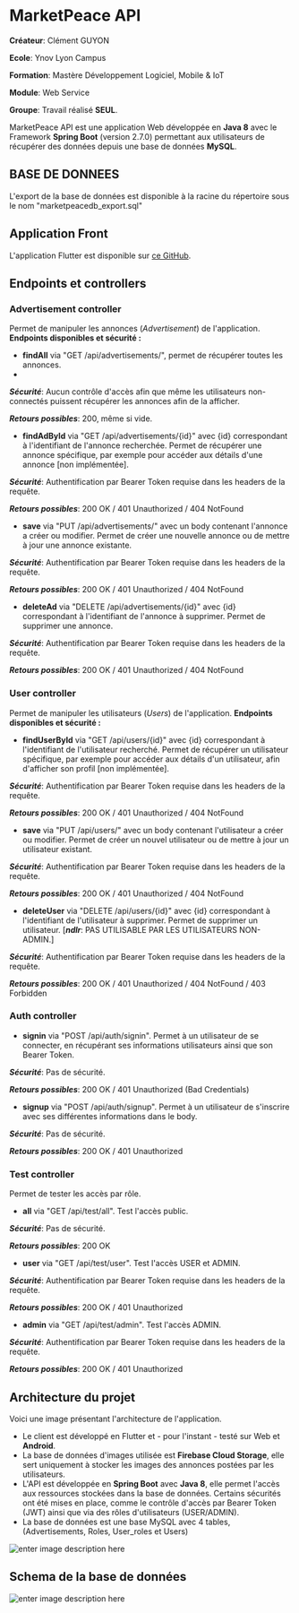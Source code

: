 # MarketPeace API
**Créateur**: Clément GUYON

**Ecole**: Ynov Lyon Campus

**Formation**: Mastère Développement Logiciel, Mobile & IoT

**Module**: Web Service

**Groupe**: Travail réalisé **SEUL**.

MarketPeace API est une application Web développée en **Java 8** avec le Framework **Spring Boot** (version 2.7.0) permettant aux utilisateurs de récupérer des données depuis une base de données **MySQL**.

## BASE DE DONNEES

L'export de la base de données est disponible à la racine du répertoire sous le nom "marketpeacedb_export.sql"

## Application Front

L'application Flutter est disponible sur [ce GitHub](https://github.com/ClementG63/market_peace).

## Endpoints et controllers

### Advertisement controller
Permet de manipuler les annonces (*Advertisement*) de l'application.
**Endpoints disponibles et sécurité :**

 - **findAll** via "GET /api/advertisements/", permet de récupérer toutes les annonces.
 - 
 ***Sécurité***: Aucun contrôle d'accès afin que même les utilisateurs non-connectés puissent récupérer les annonces afin de la afficher.
 
 ***Retours possibles***: 200, même si vide.
 
 - **findAdById** via "GET /api/advertisements/{id}" avec {id} correspondant à l'identifiant de l'annonce recherchée. Permet de récupérer une annonce spécifique, par exemple pour accéder aux détails d'une annonce [non implémentée]. 

 ***Sécurité***: Authentification par Bearer Token requise dans les headers de la requête.
 
 ***Retours possibles***: 200 OK / 401 Unauthorized / 404 NotFound

 - **save** via "PUT /api/advertisements/" avec un body contenant l'annonce a créer ou modifier. Permet de créer une nouvelle annonce ou de mettre à jour une annonce existante. 

 ***Sécurité***: Authentification par Bearer Token requise dans les headers de la requête.
 
 ***Retours possibles***: 200 OK / 401 Unauthorized / 404 NotFound

 - **deleteAd** via "DELETE /api/advertisements/{id}" avec {id} correspondant à l'identifiant de l'annonce à supprimer. Permet de supprimer une annonce. 
 
 ***Sécurité***: Authentification par Bearer Token requise dans les headers de la requête.
 
 ***Retours possibles***: 200 OK / 401 Unauthorized / 404 NotFound

### User controller

Permet de manipuler les utilisateurs (*Users*) de l'application.
**Endpoints disponibles et sécurité :**

 - **findUserById** via "GET /api/users/{id}" avec {id} correspondant à l'identifiant de l'utilisateur recherché. Permet de récupérer un utilisateur spécifique, par exemple pour accéder aux détails d'un utilisateur, afin d'afficher son profil [non implémentée]. 
 
 ***Sécurité***: Authentification par Bearer Token requise dans les headers de la requête.
 
 ***Retours possibles***: 200 OK / 401 Unauthorized / 404 NotFound

 - **save** via "PUT /api/users/" avec un body contenant l'utilisateur a créer ou modifier. Permet de créer un nouvel utilisateur  ou de mettre à jour un utilisateur existant. 
 
 ***Sécurité***: Authentification par Bearer Token requise dans les headers de la requête.
 
 ***Retours possibles***: 200 OK / 401 Unauthorized / 404 NotFound

 - **deleteUser** via "DELETE /api/users/{id}" avec {id} correspondant à l'identifiant de l'utilisateur à supprimer. Permet de supprimer un utilisateur. [***ndlr***: PAS UTILISABLE PAR LES UTILISATEURS NON-ADMIN.]
 
 ***Sécurité***: Authentification par Bearer Token requise dans les headers de la requête.
 
 ***Retours possibles***: 200 OK / 401 Unauthorized / 404 NotFound / 403 Forbidden

### Auth controller

 - **signin** via "POST /api/auth/signin". Permet à un utilisateur de se connecter, en récupérant ses informations utilisateurs ainsi que son Bearer Token.
 
 ***Sécurité***: Pas de sécurité.
 
 ***Retours possibles***: 200 OK /  401 Unauthorized (Bad Credentials)

 - **signup** via "POST /api/auth/signup". Permet à un utilisateur de s'inscrire avec ses différentes informations dans le body.
 
 ***Sécurité***: Pas de sécurité.
 
 ***Retours possibles***: 200 OK /  401 Unauthorized

### Test controller

Permet de tester les accès par rôle.
 - **all** via "GET /api/test/all". Test l'accès public.
 
 ***Sécurité***: Pas de sécurité.
 
 ***Retours possibles***: 200 OK

 - **user** via "GET /api/test/user". Test l'accès USER et ADMIN.
 
 ***Sécurité***: Authentification par Bearer Token requise dans les headers de la requête.
 
 ***Retours possibles***: 200 OK / 401 Unauthorized

 - **admin** via "GET /api/test/admin". Test l'accès ADMIN.
 
 ***Sécurité***:  Authentification par Bearer Token requise dans les headers de la requête.
 
 ***Retours possibles***: 200 OK / 401 Unauthorized

## Architecture du projet

Voici une image présentant l'architecture de l'application.
- Le client est développé en Flutter et - pour l'instant - testé sur Web et **Android**.
- La base de données d'images utilisée est **Firebase Cloud Storage**, elle sert uniquement à stocker les images des annonces postées par les utilisateurs.
- L'API est développée en **Spring Boot** avec **Java 8**, elle permet l'accès aux ressources stockées dans la base de données. Certains sécurités ont été mises en place, comme le contrôle d'accès par Bearer Token (JWT) ainsi que via des rôles d'utilisateurs (USER/ADMIN).
- La base de données est une base MySQL avec 4 tables, (Advertisements, Roles, User_roles et Users)


![enter image description here](https://media.discordapp.net/attachments/786644865437270038/990268949176385566/unknown.png)

## Schema de la base de données

![enter image description here](https://media.discordapp.net/attachments/786644865437270038/990272869634285568/unknown.png)
